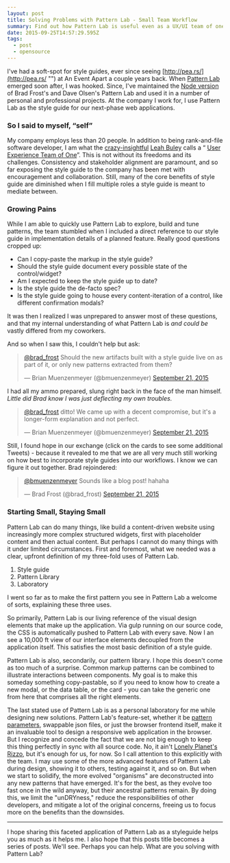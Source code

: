 ```yaml
---
layout: post
title: Solving Problems with Pattern Lab - Small Team Workflow
summary: Find out how Pattern Lab is useful even as a UX/UI team of one
date: 2015-09-25T14:57:29.595Z
tags:
  - post
  - opensource
---
```


<script async src="[//platform.twitter.com/widgets.js](//platform.twitter.com/widgets.js "smartCard-inline")" charset="utf-8"></script>

I've had a soft-spot for style guides, ever since seeing [http://pea.rs/](http://pea.rs/ "‌") at An Event Apart a couple years back. When [Pattern Lab](http://patternlab.io/ "‌") emerged soon after, I was hooked. Since, I've maintained the [Node version](https://github.com/pattern-lab/patternlab-node "‌") of Brad Frost's and Dave Olsen's Pattern Lab and used it in a number of personal and professional projects. At the company I work for, I use Pattern Lab as the style guide for our next-phase web applications.

### So I said to myself, “self”

My company employs less than 20 people. In addition to being rank-and-file software developer, I am what the [crazy-insightful](https://vimeo.com/139025298 "‌") [Leah Buley](http://leahbuley.com/ "‌") calls a “ [User Experience Team of One](http://rosenfeldmedia.com/books/the-user-experience-team-of-one/ "‌")”. This is not without its freedoms and its challenges. Consistency and stakeholder alignment are paramount, and so far exposing the style guide to the company has been met with encouragement and collaboration. Still, many of the core benefits of style guide are diminished when I fill multiple roles a style guide is meant to mediate between.

### Growing Pains

While I am able to quickly use Pattern Lab to explore, build and tune patterns, the team stumbled when I included a direct reference to our style guide in implementation details of a planned feature. Really good questions cropped up:

- Can I copy-paste the markup in the style guide?
- Should the style guide document every possible state of the control/widget?
- Am I expected to keep the style guide up to date?
- Is the style guide the de-facto spec?
- Is the style guide going to house every content-iteration of a control, like different confirmation modals?

It was then I realized I was unprepared to answer most of these questions, and that my internal understanding of what Pattern Lab is _and could be_ vastly differed from my coworkers.

And so when I saw this, I couldn't help but ask:

<blockquote class="twitter-tweet" lang="en"><p lang="en" dir="ltr"><a href="[https://twitter.com/brad_frost](https://twitter.com/brad_frost "‌")">@brad_frost</a> Should the new artifacts built with a style guide live on as part of it, or only new patterns extracted from them?</p>— Brian Muenzenmeyer (@bmuenzenmeyer) <a href="[https://twitter.com/bmuenzenmeyer/status/645984298697256960](https://twitter.com/bmuenzenmeyer/status/645984298697256960 "‌")">September 21, 2015</a></blockquote>

I had all my ammo prepared, slung right back in the face of the man himself. _Little did Brad know I was just deflecting my own troubles._

<blockquote class="twitter-tweet" lang="en"><p lang="en" dir="ltr"><a href="[https://twitter.com/brad_frost](https://twitter.com/brad_frost "‌")">@brad_frost</a> ditto! We came up with a decent compromise, but it's a longer-form explanation and not perfect.</p>— Brian Muenzenmeyer (@bmuenzenmeyer) <a href="[https://twitter.com/bmuenzenmeyer/status/645997566430064640](https://twitter.com/bmuenzenmeyer/status/645997566430064640 "‌")">September 21, 2015</a></blockquote>

Still, I found hope in our exchange (click on the cards to see some additional Tweets) - because it revealed to me that we are all very much still working on how best to incorporate style guides into our workflows. I know we can figure it out together. Brad rejoindered:

<blockquote class="twitter-tweet" lang="en"><p lang="en" dir="ltr"><a href="[https://twitter.com/bmuenzenmeyer](https://twitter.com/bmuenzenmeyer "‌")">@bmuenzenmeyer</a> Sounds like a blog post! hahaha</p>— Brad Frost (@brad_frost) <a href="[https://twitter.com/brad_frost/status/645998332020686849](https://twitter.com/brad_frost/status/645998332020686849 "‌")">September 21, 2015</a></blockquote>

### Starting Small, Staying Small

Pattern Lab can do many things, like build a content-driven website using increasingly more complex structured widgets, first with placeholder content and then actual content. But perhaps I cannot do many things with it under limited circumstances. First and foremost, what we needed was a clear, upfront definition of my three-fold uses of Pattern Lab.

1. Style guide
2. Pattern Library
3. Laboratory

I went so far as to make the first pattern you see in Pattern Lab a welcome of sorts, explaining these three uses.

So primarily, Pattern Lab is our living reference of the visual design elements that make up the application. Via gulp running on our source code, the CSS is automatically pushed to Pattern Lab with every save. Now I an see a 10,000 ft view of our interface elements decoupled from the application itself. This satisfies the most basic definition of a style guide.

Pattern Lab is also, secondarily, our pattern library. I hope this doesn't come as too much of a surprise. Common markup patterns can be combined to illustrate interactions between components. My goal is to make this someday something copy-pastable, so if you need to know how to create a new modal, or the data table, or the card - you can take the generic one from here that comprises all the right elements.

The last stated use of Pattern Lab is as a personal laboratory for me while designing new solutions. Pattern Lab's feature-set, whether it be [pattern parameters](http://patternlab.io/docs/pattern-parameters.html "‌"), swappable json files, or just the browser frontend itself, make it an invaluable tool to design a responsive web application in the browser. But I recognize and concede the fact that we are not big enough to keep this thing perfectly in sync with all source code. No, it ain't [Lonely Planet's Rizzo](http://engineering.lonelyplanet.com/2014/05/18/a-maintainable-styleguide.html "‌"), but it's enough for us, for now. So I call attention to this explicitly with the team. I may use some of the more advanced features of Pattern Lab during design, showing it to others, testing against it, and so on. But when we start to solidify, the more evolved "organisms" are deconstructed into any new patterns that have emerged. It's for the best, as they evolve too fast once in the wild anyway, but their ancestral patterns remain. By doing this, we limit the "unDRYness," reduce the responsibilities of other developers, and mitigate a lot of the original concerns, freeing us to focus more on the benefits than the downsides.

---

I hope sharing this faceted application of Pattern Lab as a styleguide helps you as much as it helps me. I also hope that this posts title becomes a series of posts. We'll see. Perhaps you can help. What are you solving with Pattern Lab?

